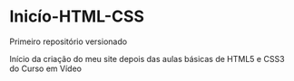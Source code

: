 # Inicío-HTML-CSS
 Primeiro repositório versionado


Início da criação do meu site depois das aulas básicas de HTML5 e CSS3 do Curso em Vídeo